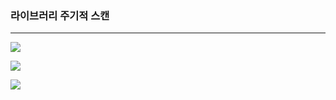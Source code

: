 ### 라이브러리 주기적 스캔
----

![](https://cdn.discordapp.com/attachments/631112094015815681/902644120697339914/unknown.png)


![](https://media.discordapp.net/attachments/631112094015815681/902644410804731924/unknown.png)


![](https://cdn.discordapp.com/attachments/631112094015815681/902644644213579776/unknown.png)
